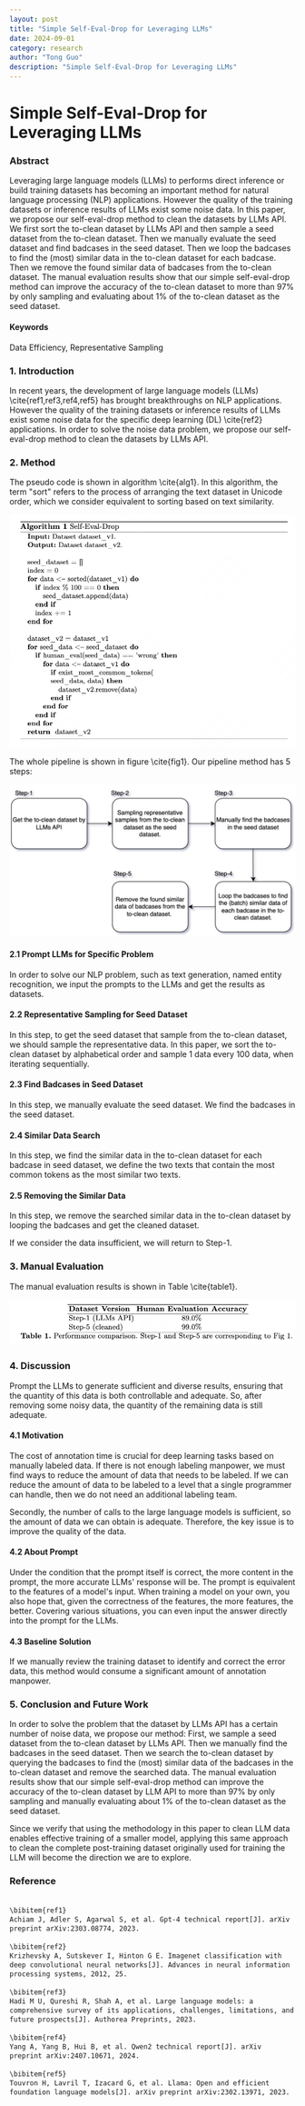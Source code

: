 ```yaml
---
layout: post
title: "Simple Self-Eval-Drop for Leveraging LLMs"
date: 2024-09-01
category: research
author: "Tong Guo"
description: "Simple Self-Eval-Drop for Leveraging LLMs"
---
```

# Simple Self-Eval-Drop for Leveraging LLMs

### Abstract

Leveraging large language models (LLMs) to performs direct inference or build training datasets has becoming an important method for natural language processing (NLP) applications. However the quality of the training datasets or inference results of LLMs exist some noise data. In this paper, we propose our self-eval-drop method to clean the datasets by LLMs API. We first sort the to-clean dataset by LLMs API and then sample a seed dataset from the to-clean dataset. Then we manually evaluate the seed dataset and find badcases in the seed dataset. Then we loop the badcases to find the (most) similar data in the to-clean dataset for each badcase. Then we remove the found similar data of badcases from the to-clean dataset. The manual evaluation results show that our simple self-eval-drop method can improve the accuracy of the to-clean dataset to more than 97% by only sampling and evaluating about 1% of the to-clean dataset as the seed dataset.

#### Keywords

Data Efficiency, Representative Sampling

### 1. Introduction

In recent years, the development of large language models (LLMs) \cite{ref1,ref3,ref4,ref5} has brought breakthroughs on NLP applications. However the quality of the training datasets or inference results of LLMs exist some noise data for the specific deep learning (DL) \cite{ref2} applications. In order to solve the noise data problem, we propose our self-eval-drop method to clean the datasets by LLMs API.

### 2. Method

The pseudo code is shown in algorithm \cite{alg1}. In this algorithm, the term "sort" refers to the process of arranging the text dataset in Unicode order, which we consider equivalent to sorting based on text similarity.

![alg1](/assets/png/self-eval-drop/alg1.png)

The whole pipeline is shown in figure \cite{fig1}. Our pipeline method has 5 steps:

![fig1](/assets/png/self-eval-drop/fig1.png)

#### 2.1 Prompt LLMs for Specific Problem
In order to solve our NLP problem, such as text generation, named entity recognition, we input the prompts to the LLMs and get the results as datasets.

#### 2.2 Representative Sampling for Seed Dataset
In this step, to get the seed dataset that sample from the to-clean dataset, we should sample the representative data. In this paper, we sort the to-clean dataset by alphabetical order and sample 1 data every 100 data, when iterating sequentially.

#### 2.3 Find Badcases in Seed Dataset
In this step, we manually evaluate the seed dataset. We find the badcases in the seed dataset.

#### 2.4 Similar Data Search
In this step, we find the similar data in the to-clean dataset for each badcase in seed dataset, we define the two texts that contain the most common tokens as the most similar two texts.

#### 2.5 Removing the Similar Data
In this step, we remove the searched similar data in the to-clean dataset by looping the badcases and get the cleaned dataset.

If we consider the data insufficient, we will return to Step-1.

### 3. Manual Evaluation

The manual evaluation results is shown in Table \cite{table1}.

![table1](/assets/png/self-eval-drop/table1.png)

### 4. Discussion

Prompt the LLMs to generate sufficient and diverse results, ensuring that the quantity of this data is both controllable and adequate. So, after removing some noisy data, the quantity of the remaining data is still adequate.

#### 4.1 Motivation

The cost of annotation time is crucial for deep learning tasks based on manually labeled data. If there is not enough labeling manpower, we must find ways to reduce the amount of data that needs to be labeled. If we can reduce the amount of data to be labeled to a level that a single programmer can handle, then we do not need an additional labeling team.

Secondly, the number of calls to the large language models is sufficient, so the amount of data we can obtain is adequate. Therefore, the key issue is to improve the quality of the data.

#### 4.2 About Prompt 

Under the condition that the prompt itself is correct, the more content in the prompt, the more accurate LLMs' response will be. The prompt is equivalent to the features of a model's input. When training a model on your own, you also hope that, given the correctness of the features, the more features, the better. Covering various situations, you can even input the answer directly into the prompt for the LLMs.

#### 4.3 Baseline Solution

If we manually review the training dataset to identify and correct the error data, this method would consume a significant amount of annotation manpower.

### 5. Conclusion and Future Work

In order to solve the problem that the dataset by LLMs API has a certain number of noise data, we propose our method: First, we sample a seed dataset from the to-clean dataset by LLMs API. Then we manually find the badcases in the seed dataset. Then we search the to-clean dataset by querying the badcases to find the (most) similar data of the badcases in the to-clean dataset and remove the searched data. The manual evaluation results show that our simple self-eval-drop method can improve the accuracy of the to-clean dataset by LLM API to more than 97% by only sampling and manually evaluating about 1% of the to-clean dataset as the seed dataset.

Since we verify that using the methodology in this paper to clean LLM data enables effective training of a smaller model, applying this same approach to clean the complete post-training dataset originally used for training the LLM will become the direction we are to explore.

### Reference
```

\bibitem{ref1}
Achiam J, Adler S, Agarwal S, et al. Gpt-4 technical report[J]. arXiv preprint arXiv:2303.08774, 2023.

\bibitem{ref2}
Krizhevsky A, Sutskever I, Hinton G E. Imagenet classification with deep convolutional neural networks[J]. Advances in neural information processing systems, 2012, 25.

\bibitem{ref3}
Hadi M U, Qureshi R, Shah A, et al. Large language models: a comprehensive survey of its applications, challenges, limitations, and future prospects[J]. Authorea Preprints, 2023.

\bibitem{ref4}
Yang A, Yang B, Hui B, et al. Qwen2 technical report[J]. arXiv preprint arXiv:2407.10671, 2024.

\bibitem{ref5}
Touvron H, Lavril T, Izacard G, et al. Llama: Open and efficient foundation language models[J]. arXiv preprint arXiv:2302.13971, 2023.

```
